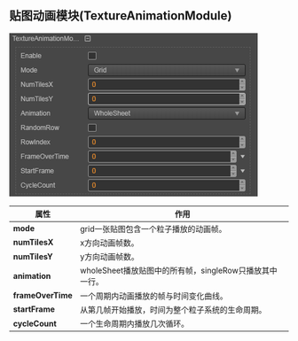 ## 贴图动画模块(TextureAnimationModule)
![](particle-system/texture_animation.png)

属性| 作用
---|---
**mode** | grid一张贴图包含一个粒子播放的动画帧。
**numTilesX** | x方向动画帧数。
**numTilesY** | y方向动画帧数。
**animation** | wholeSheet播放贴图中的所有帧，singleRow只播放其中一行。
**frameOverTime** | 一个周期内动画播放的帧与时间变化曲线。
**startFrame** | 从第几帧开始播放，时间为整个粒子系统的生命周期。
**cycleCount** | 一个生命周期内播放几次循环。